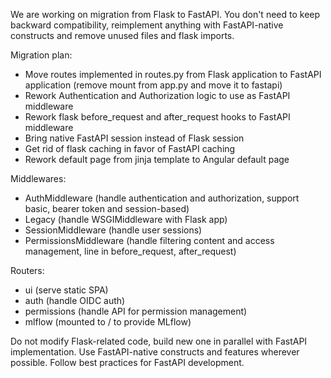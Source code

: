 We are working on migration from Flask to FastAPI. You don't need to keep backward compatibility, reimplement anything with FastAPI-native constructs and remove unused files and flask imports.

Migration plan:
* Move routes implemented in routes.py from Flask application to FastAPI application (remove mount from app.py and move it to fastapi)
* Rework Authentication and Authorization logic to use as FastAPI middleware
* Rework flask before_request and after_request hooks to FastAPI middleware
* Bring native FastAPI session instead of Flask session
* Get rid of flask caching in favor of FastAPI caching
* Rework default page from jinja template to Angular default page

Middlewares:
- AuthMiddleware (handle authentication and authorization, support basic, bearer token and session-based)
- Legacy (handle WSGIMiddleware with Flask app)
- SessionMiddleware (handle user sessions)
- PermissionsMiddleware (handle filtering content and access management, line in before_request, after_request)

Routers:
- ui (serve static SPA)
- auth (handle OIDC auth)
- permissions (handle API for permission management)
- mlflow (mounted to / to provide MLflow)

Do not modify Flask-related code, build new one in parallel with FastAPI implementation. Use FastAPI-native constructs and features wherever possible. Follow best practices for FastAPI development.

